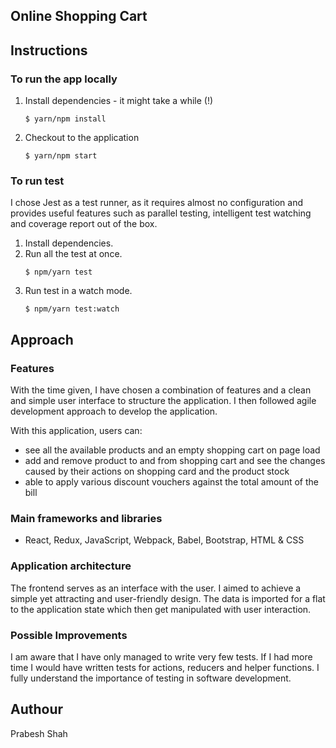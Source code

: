 ## Online Shopping Cart

## Instructions

### To run the app locally
1. Install dependencies - it might take a while (!)
    ```
    $ yarn/npm install
    ```    
5. Checkout to the application
    ```
    $ yarn/npm start
    ```  
### To run test
I chose Jest as a test runner, as it requires almost no configuration and provides useful features such as parallel testing, intelligent test watching and coverage report out of the box.

1. Install dependencies.
2. Run all the test at once.
    ```
    $ npm/yarn test
3. Run test in a watch mode.
    ```
    $ npm/yarn test:watch

## Approach

### Features
With the time given, I have chosen a combination of features and a clean and simple user interface to structure the application. I then followed agile development approach to develop the application.

With this application, users can:
- see all the available products and an empty shopping cart on page load
- add and remove product to and from shopping cart and see the changes caused by their actions on shopping card and the product stock
- able to apply various discount vouchers against the total amount of the bill

### Main frameworks and libraries
- React, Redux, JavaScript, Webpack, Babel, Bootstrap, HTML & CSS

### Application architecture
The frontend serves as an interface with the user. I aimed to achieve a simple yet attracting and user-friendly design. The data is imported for a flat to the application state which then get manipulated with user interaction. 

### Possible Improvements
I am aware that I have only managed to write very few tests. If I had more time I would have written tests for actions, reducers and helper functions. I fully understand the importance of testing in software development.

## Authour

Prabesh Shah